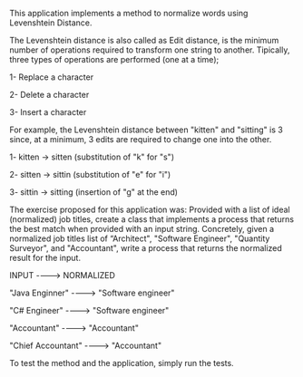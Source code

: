 This application implements a method to normalize words using Levenshtein Distance.

The Levenshtein distance is also called as Edit distance, is the minimum number of operations required to transform one string to another.
Tipically, three types of operations are performed (one at a time);

1- Replace a character

2- Delete a character

3- Insert a character

For example, the Levenshtein distance between "kitten" and "sitting" is 3 since, at a minimum, 3 edits are required to change one into the other.

1- kitten -> sitten (substitution of "k" for "s")

2- sitten -> sittin (substitution of "e" for "i")

3- sittin -> sitting (insertion of "g" at the end)

The exercise proposed for this application was:
Provided with a list of ideal (normalized) job titles, create a class that implements a process that returns the best match when provided with an
input string.
Concretely, given a normalized job titles list of “Architect", "Software Engineer", "Quantity Surveyor", and "Accountant", write a process that
returns the normalized result for the input.

INPUT ----> NORMALIZED

"Java Enginner" ----> "Software engineer"

"C# Engineer" ----> "Software engineer"

"Accountant" ----> "Accountant"

"Chief Accountant" ----> "Accountant"

To test the method and the application, simply run the tests.

